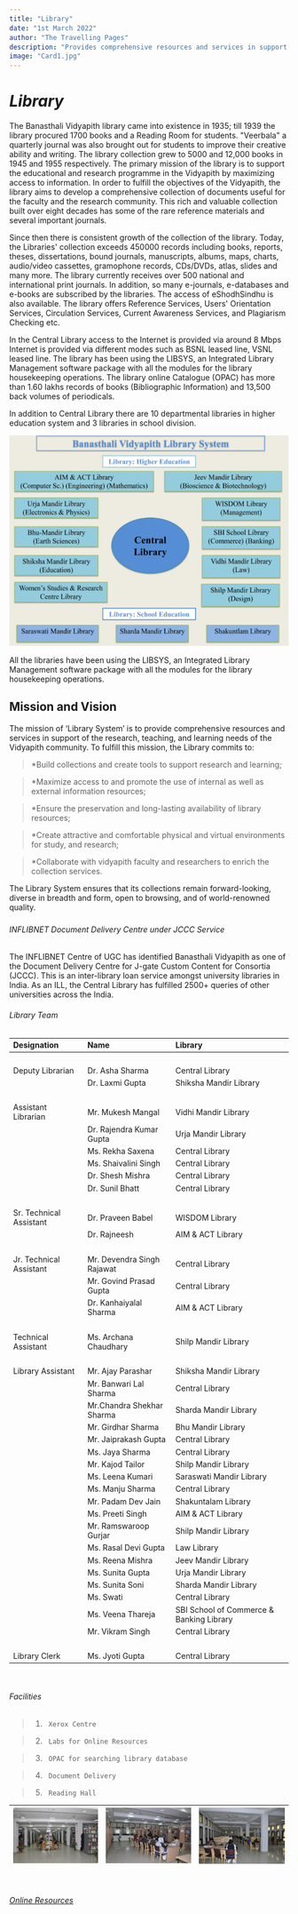 ```yaml
---
title: "Library"
date: "1st March 2022"
author: "The Travelling Pages"
description: "Provides comprehensive resources and services in support of the research, teaching, and learning needs."
image: "Card1.jpg"
---
```

# *Library*
The Banasthali Vidyapith library came into existence in 1935; till 1939 the library procured 1700 books and a Reading Room for students. "Veerbala" a quarterly journal was also brought out for students to improve their creative ability and writing. The library collection grew to 5000 and 12,000 books in 1945 and 1955 respectively. The primary mission of the library is to support the educational and research programme in the Vidyapith by maximizing access to information. In order to fulfill the objectives of the Vidyapith, the library aims to develop a comprehensive collection of documents useful for the faculty and the research community. This rich and valuable collection built over eight decades has some of the rare reference materials and several important journals.

Since then there is consistent growth of the collection of the library. Today, the Libraries' collection exceeds 450000 records including books, reports, theses, dissertations, bound journals, manuscripts, albums, maps, charts, audio/video cassettes, gramophone records, CDs/DVDs, atlas, slides and many more. The library currently receives over 500 national and international print journals. In addition, so many e-journals, e-databases and e-books are subscribed by the libraries. The access of eShodhSindhu is also available. The library offers Reference Services, Users' Orientation Services, Circulation Services, Current Awareness Services, and Plagiarism Checking etc.

In the Central Library access to the Internet is provided via around 8 Mbps Internet is provided via different modes such as BSNL leased line, VSNL leased line. The library has been using the LIBSYS, an Integrated Library Management software package with all the modules for the library housekeeping operations. The library online Catalogue (OPAC) has more than 1.60 lakhs records of books (Bibliographic Information) and 13,500 back volumes of periodicals.

In addition to Central Library there are 10 departmental libraries in higher education system and 3 libraries in school division.

![This is an image](../../images/Card1.1.png)

All the libraries have been using the LIBSYS, an Integrated Library Management software package with all the modules for the library housekeeping operations.

## <h2 className="text-center text-info"> Mission and Vision </h2>
The mission of ‘Library System’ is to provide comprehensive resources and services in support of the research, teaching, and learning needs of the Vidyapith community. To fulfill this mission, the Library commits to:

><div className=" text-warning">*Build collections and create tools to support research and learning;</div>

><div className=" text-warning">*Maximize access to and promote the use of internal as well as external information resources;</div>

><div className=" text-warning">*Ensure the preservation and long-lasting availability of library resources;</div>

><div className=" text-warning">*Create attractive and comfortable  physical and virtual environments for study, and research;</div>

><div className=" text-warning">*Collaborate with vidyapith faculty and researchers to enrich the collection services.</div>

The Library System ensures that its collections remain forward-looking, diverse in breadth and form, open to browsing, and of world-renowned quality.      

##### <h6 className="text-center text-info"> INFLIBNET Document Delivery Centre under JCCC Service </h6>

The INFLIBNET Centre of UGC has identified Banasthali Vidyapith as one of the Document Delivery Centre for J-gate Custom Content for Consortia (JCCC). This is an inter-library loan service amongst university libraries in India. As an ILL, the Central Library has fulfilled 2500+ queries of other universities across the India.  

#### <h6 className="text-center text-info"> Library Team </h6>

|Designation                  |Name                          |Library                |
|:----------------------------|:-----------------------------|:----------------------|
| <br />                      |                              |                       |
|Deputy Librarian             |Dr. Asha Sharma               |Central Library        |
|                             |Dr. Laxmi Gupta               |Shiksha Mandir Library |
| <br />                      |                              |                       |
|Assistant Librarian          |Mr. Mukesh Mangal             |Vidhi Mandir Library   |
|                             |Dr. Rajendra Kumar Gupta      |Urja Mandir Library    |
|                             |Ms. Rekha Saxena              |Central Library        |
|                             |Ms. Shaivalini Singh          |Central Library        |
|                             |Dr. Shesh Mishra              |Central Library        |
|                             |Dr. Sunil Bhatt               |Central Library        |
| <br />                      |                              |                       |
|Sr. Technical Assistant      |Dr. Praveen Babel             |WISDOM Library         |
|                             |Dr. Rajneesh                  |AIM & ACT Library      |
| <br />                      |                              |                       |
|Jr. Technical Assistant      |Mr. Devendra Singh Rajawat    |Central Library        |
|                             |Mr. Govind Prasad Gupta       |Central Library        |
|                             |Dr. Kanhaiyalal Sharma        |AIM & ACT Library      |
| <br />                      |                              |                       |
|Technical Assistant          |Ms. Archana Chaudhary         |Shilp Mandir Library   |
| <br />                      |                              |                       | 
|Library Assistant            |Mr. Ajay Parashar             |Shiksha Mandir Library |
|                             |Mr. Banwari Lal Sharma        |Central Library        |
|                             |Mr.Chandra Shekhar Sharma     |Sharda Mandir Library  |
|                             |Mr. Girdhar Sharma            |Bhu Mandir Library     | 
|                             |Mr. Jaiprakash Gupta          |Central Library        |
|                             |Ms. Jaya Sharma               |Central Library        |
|                             |Mr. Kajod Tailor              |Shilp Mandir Library   |
|                             |Ms. Leena Kumari              |Saraswati Mandir Library|
|                             |Ms. Manju Sharma              |Central Library         |
|                             |Mr. Padam Dev Jain            |Shakuntalam Library     |
|                             |Ms. Preeti Singh              |AIM & ACT Library       |
|                             |Mr. Ramswaroop Gurjar         |Shilp Mandir Library    |
|                             |Ms. Rasal Devi Gupta          |Law Library             |
|                             |Ms. Reena Mishra              |Jeev Mandir Library     |
|                             |Ms. Sunita Gupta              | Urja Mandir Library    |
|                             |Ms. Sunita Soni               |Sharda Mandir Library   |
|                             |Ms. Swati                     |Central Library         |
|                             |Ms. Veena Thareja             |SBI School of Commerce & Banking Library|
|                             |Mr. Vikram Singh              |Central Library         |
| <br />                      |                              |                        |       
|Library Clerk                |Ms. Jyoti Gupta               |Central Library         |

<br />

#### <h6 className="text-center text-info"> Facilities </h6>

>1.      Xerox Centre

>2.      Labs for Online Resources

>3.      OPAC for searching library database

>4.      Document Delivery

>5.      Reading Hall

|![This is an image](../../images/Card1.2.png)|![This is an image](../../images/Card1.3.png)|![This is an image](../../images/Card1.4.png)
|:-----------------------------------------------|:-------------------------------------------|:--------------------------------------|

<br />

###### *[Online Resources](http://103.214.128.132:9876/jspui/)*